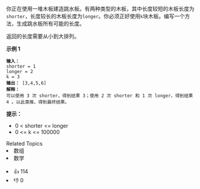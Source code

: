 <p>你正在使用一堆木板建造跳水板。有两种类型的木板，其中长度较短的木板长度为<code>shorter</code>，长度较长的木板长度为<code>longer</code>。你必须正好使用<code>k</code>块木板。编写一个方法，生成跳水板所有可能的长度。</p>

<p>返回的长度需要从小到大排列。</p>

<p><strong>示例 1</strong></p>

<pre><span><code><strong>输入：</strong>
shorter = 1
longer = 2
k = 3
<strong>输出：</strong> [3,4,5,6]
<strong>解释：</strong>
可以使用 3 次 shorter，得到结果 3；使用 2 次 shorter 和 1 次 longer，得到结果 4 。以此类推，得到最终结果。</code></span></pre>

<p><strong>提示：</strong></p>

<ul> 
 <li>0 &lt; shorter &lt;= longer</li> 
 <li>0 &lt;= k &lt;= 100000</li> 
</ul>

<div><div>Related Topics</div><div><li>数组</li><li>数学</li></div></div><br><div><li>👍 114</li><li>👎 0</li></div>